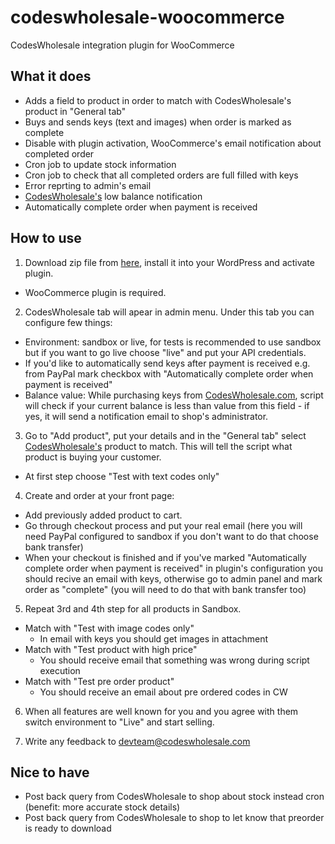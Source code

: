 codeswholesale-woocommerce
==========================

CodesWholesale integration plugin for WooCommerce


What it does
------------
* Adds a field to product in order to match with CodesWholesale's product in "General tab" 
* Buys and sends keys (text and images) when order is marked as complete
* Disable with plugin activation, WooCommerce's email notification about completed order
* Cron job to update stock information
* Cron job to check that all completed orders are full filled with keys
* Error reprting to admin's email
* [CodesWholesale's](http://codeswholesale.com) low balance notification
* Automatically complete order when payment is received


How to use
----------
1. Download zip file from [here](http://codeswholesale.com/go/woocommerce-zip), install it into your WordPress and activate plugin.
  - WooCommerce plugin is required.
  
2. CodesWholesale tab will apear in admin menu. Under this tab you can configure few things:
 - Environment: sandbox or live, for tests is recommended to use sandbox but if you want to go live choose "live" and put your API credentials.
 - If you'd like to automatically send keys after payment is received e.g. from PayPal mark checkbox with "Automatically complete order when payment is received"
 - Balance value: While purchasing keys from [CodesWholesale.com](http://codeswholesale.com), script will check if your current balance is less than value from this field - if yes, it will send a notification email to shop's administrator.

3. Go to "Add product", put your details and in the "General tab" select [CodesWholesale's](http://codeswholesale.com) product to match. This will tell the script what product is buying your customer.
  - At first step choose "Test with text codes only"

4. Create and order at your front page:
 - Add previously added product to cart.
 - Go through checkout process and put your real email (here you will need PayPal configured to sandbox if you don't want to do that choose bank transfer)
 - When your checkout is finished and if you've marked "Automatically complete order when payment is received" in plugin's configuration you should recive an email with keys, otherwise go to admin panel and mark order as "complete" (you will need to do that with bank transfer too)
 
5. Repeat 3rd and 4th step for all products in Sandbox.
  - Match with "Test with image codes only"
    - In email with keys you should get images in attachment
  - Match with "Test product with high price"
    - You should receive email that something was wrong during script execution 
  - Match with "Test pre order product"
    - You should receive an email about pre ordered codes in CW

6. When all features are well known for you and you agree with them switch environment to "Live" and start selling.

7. Write any feedback to devteam@codeswholesale.com

Nice to have
------------
* Post back query from CodesWholesale to shop about stock instead cron (benefit: more accurate stock details)
* Post back query from CodesWholesale to shop to let know that preorder is ready to download
